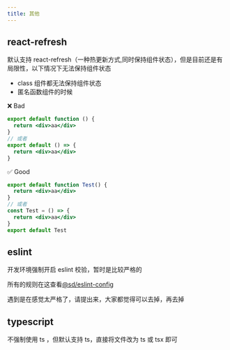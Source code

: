 ```yaml
---
title: 其他
---
```


## react-refresh

默认支持 react-refresh（一种热更新方式,同时保持组件状态），但是目前还是有局限性，以下情况下无法保持组件状态

- class 组件都无法保持组件状态
- 匿名函数组件的时候

❌ Bad

```jsx | pure
export default function () {
  return <div>aa</div>
}
// 或者
export default () => {
  return <div>aa</div>
}
```

✅ Good

```jsx | pure
export default function Test() {
  return <div>aa</div>
}
// 或者
const Test = () => {
  return <div>aa</div>
}
export default Test
```

## eslint

开发环境强制开启 eslint 校验，暂时是比较严格的

所有的规则在这查看[@sd/eslint-config](https://gitlab.skio.cn/web-core/cli/tree/develop/packages/eslint-config/rules)

遇到是在感觉太严格了，请提出来，大家都觉得可以去掉，再去掉

## typescript

不强制使用 ts ，但默认支持 ts，直接将文件改为 ts 或 tsx 即可
